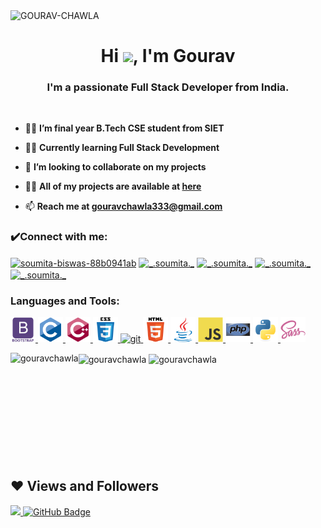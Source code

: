<img src="https://i.imgur.com/iXuL1HG.png" alt="GOURAV-CHAWLA" /> 
<h1 align="center">Hi <img src="https://raw.githubusercontent.com/MartinHeinz/MartinHeinz/master/wave.gif" width="30px">, I'm Gourav </h1>
<h3 align="center">I'm a passionate Full Stack Developer from India.</h3>

<br>


- 🙋‍♀️ **I’m final year B.Tech CSE student from SIET**

- 👩‍💻 **Currently learning Full Stack Development**

- 🤝 **I’m looking to collaborate on my projects**

- 💁‍♀️ **All of my projects are available at [here](https://github.com/gouravchawla334?tab=repositories)**


- 📫 **Reach me at gouravchawla333@gmail.com**

<h3 align="left">✔️Connect with me:</h3>
<p align="left">
<a href="https://www.linkedin.com/in/gourav-chawla/" target="blank"><img align="center" src="https://raw.githubusercontent.com/rahuldkjain/github-profile-readme-generator/master/src/images/icons/Social/linked-in-alt.svg" alt="soumita-biswas-88b0941ab" height="30" width="40" /></a>
<a href="https://instagram.com/GOURAVCHAWLA334" target="blank"><img align="center" src="https://raw.githubusercontent.com/rahuldkjain/github-profile-readme-generator/master/src/images/icons/Social/instagram.svg" alt="_.soumita._" height="30" width="40" /></a>
 <a href="https://www.facebook.com/gouravchawla334/" target="blank"><img align="center" src="https://raw.githubusercontent.com/rahuldkjain/github-profile-readme-generator/master/src/images/icons/Social/facebook.svg" alt="_.soumita._" height="30" width="40" /></a>
 <a href="https://github.com/gouravchawla" target="blank"><img align="center" src="https://raw.githubusercontent.com/rahuldkjain/github-profile-readme-generator/master/src/images/icons/Social/github.svg" alt="_.soumita._" height="30" width="40" /></a>
 <a href="https://www.hackerrank.com/gouravchawla334?hr_r=1" target="blank"><img align="center" src="https://raw.githubusercontent.com/rahuldkjain/github-profile-readme-generator/master/src/images/icons/Social/hackerrank.svg" alt="_.soumita._" height="30" width="40" /></a>
</p>

<h3 align="left">Languages and Tools:</h3>
<p align="left"> <a href="https://getbootstrap.com" target="_blank"> <img src="https://raw.githubusercontent.com/devicons/devicon/master/icons/bootstrap/bootstrap-plain-wordmark.svg" alt="bootstrap" width="40" height="40"/> </a> <a href="https://www.cprogramming.com/" target="_blank"> <img src="https://raw.githubusercontent.com/devicons/devicon/master/icons/c/c-original.svg" alt="c" width="40" height="40"/> </a> <a href="https://www.w3schools.com/cpp/" target="_blank"> <img src="https://raw.githubusercontent.com/devicons/devicon/master/icons/cplusplus/cplusplus-original.svg" alt="cplusplus" width="40" height="40"/> </a> <a href="https://www.w3schools.com/css/" target="_blank"> <img src="https://raw.githubusercontent.com/devicons/devicon/master/icons/css3/css3-original-wordmark.svg" alt="css3" width="40" height="40"/> </a> <a href="https://git-scm.com/" target="_blank"> <img src="https://www.vectorlogo.zone/logos/git-scm/git-scm-icon.svg" alt="git" width="40" height="40"/> </a> <a href="https://www.w3.org/html/" target="_blank"> <img src="https://raw.githubusercontent.com/devicons/devicon/master/icons/html5/html5-original-wordmark.svg" alt="html5" width="40" height="40"/> </a> <a href="https://www.java.com" target="_blank"> <img src="https://raw.githubusercontent.com/devicons/devicon/master/icons/java/java-original.svg" alt="java" width="40" height="40"/> </a> <a href="https://developer.mozilla.org/en-US/docs/Web/JavaScript" target="_blank"> <img src="https://raw.githubusercontent.com/devicons/devicon/master/icons/javascript/javascript-original.svg" alt="javascript" width="40" height="40"/> </a> <a href="https://www.php.net" target="_blank"> <img src="https://raw.githubusercontent.com/devicons/devicon/master/icons/php/php-original.svg" alt="php" width="40" height="40"/> </a> <a href="https://www.python.org" target="_blank"> <img src="https://raw.githubusercontent.com/devicons/devicon/master/icons/python/python-original.svg" alt="python" width="40" height="40"/> </a> <a href="https://sass-lang.com" target="_blank"> <img src="https://raw.githubusercontent.com/devicons/devicon/master/icons/sass/sass-original.svg" alt="sass" width="40" height="40"/> </a> </p>

<img align="center" src="https://github-readme-stats.vercel.app/api/top-langs?username=gouravchawla&show_icons=true&locale=en&layout=compact" alt="gouravchawla" />

<img align="center" src="https://github-readme-stats.vercel.app/api?username=gouravchawla&show_icons=true&locale=en" alt="gouravchawla" />

<img align="left" src="https://github-readme-streak-stats.herokuapp.com/?user=gouravchawla&" alt="gouravchawla" />
<br><br><br><br><br><br><br><br><br><br>


## ❤ Views and Followers
<a href="https://github.com/gouravchawla/github-profile-views-counter">
    <img src="https://komarev.com/ghpvc/?username=gouravchawla">
</a>
<a href="https://github.com/gouravchawla?tab=followers"><img src="https://img.shields.io/github/followers/gouravchawla?label=Followers&style=social" alt="GitHub Badge"></a>
  

